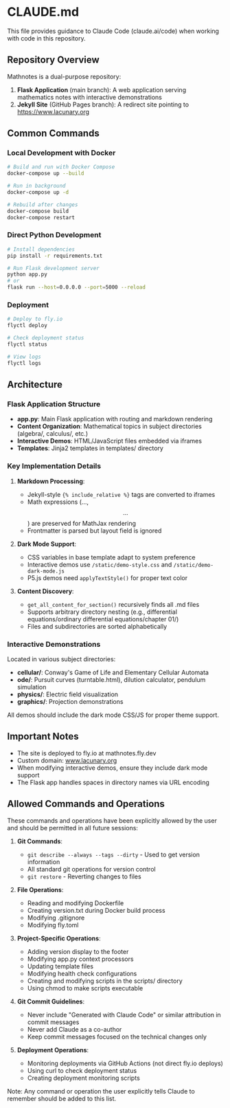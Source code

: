 # CLAUDE.md

This file provides guidance to Claude Code (claude.ai/code) when working with code in this repository.

## Repository Overview

Mathnotes is a dual-purpose repository:
1. **Flask Application** (main branch): A web application serving mathematics notes with interactive demonstrations
2. **Jekyll Site** (GitHub Pages branch): A redirect site pointing to https://www.lacunary.org

## Common Commands

### Local Development with Docker
```bash
# Build and run with Docker Compose
docker-compose up --build

# Run in background
docker-compose up -d

# Rebuild after changes
docker-compose build
docker-compose restart
```

### Direct Python Development
```bash
# Install dependencies
pip install -r requirements.txt

# Run Flask development server
python app.py
# or
flask run --host=0.0.0.0 --port=5000 --reload
```

### Deployment
```bash
# Deploy to fly.io
flyctl deploy

# Check deployment status
flyctl status

# View logs
flyctl logs
```

## Architecture

### Flask Application Structure
- **app.py**: Main Flask application with routing and markdown rendering
- **Content Organization**: Mathematical topics in subject directories (algebra/, calculus/, etc.)
- **Interactive Demos**: HTML/JavaScript files embedded via iframes
- **Templates**: Jinja2 templates in templates/ directory

### Key Implementation Details

1. **Markdown Processing**:
   - Jekyll-style `{% include_relative %}` tags are converted to iframes
   - Math expressions ($...$, $$...$$) are preserved for MathJax rendering
   - Frontmatter is parsed but layout field is ignored

2. **Dark Mode Support**:
   - CSS variables in base template adapt to system preference
   - Interactive demos use `/static/demo-style.css` and `/static/demo-dark-mode.js`
   - P5.js demos need `applyTextStyle()` for proper text color

3. **Content Discovery**:
   - `get_all_content_for_section()` recursively finds all .md files
   - Supports arbitrary directory nesting (e.g., differential equations/ordinary differential equations/chapter 01/)
   - Files and subdirectories are sorted alphabetically

### Interactive Demonstrations
Located in various subject directories:
- **cellular/**: Conway's Game of Life and Elementary Cellular Automata
- **ode/**: Pursuit curves (turntable.html), dilution calculator, pendulum simulation
- **physics/**: Electric field visualization
- **graphics/**: Projection demonstrations

All demos should include the dark mode CSS/JS for proper theme support.

## Important Notes

- The site is deployed to fly.io at mathnotes.fly.dev
- Custom domain: www.lacunary.org
- When modifying interactive demos, ensure they include dark mode support
- The Flask app handles spaces in directory names via URL encoding

## Allowed Commands and Operations

These commands and operations have been explicitly allowed by the user and should be permitted in all future sessions:

1. **Git Commands**:
   - `git describe --always --tags --dirty` - Used to get version information
   - All standard git operations for version control
   - `git restore` - Reverting changes to files

2. **File Operations**:
   - Reading and modifying Dockerfile
   - Creating version.txt during Docker build process
   - Modifying .gitignore
   - Modifying fly.toml

3. **Project-Specific Operations**:
   - Adding version display to the footer
   - Modifying app.py context processors
   - Updating template files
   - Modifying health check configurations
   - Creating and modifying scripts in the scripts/ directory
   - Using chmod to make scripts executable

4. **Git Commit Guidelines**:
   - Never include "Generated with Claude Code" or similar attribution in commit messages
   - Never add Claude as a co-author
   - Keep commit messages focused on the technical changes only

5. **Deployment Operations**:
   - Monitoring deployments via GitHub Actions (not direct fly.io deploys)
   - Using curl to check deployment status
   - Creating deployment monitoring scripts

Note: Any command or operation the user explicitly tells Claude to remember should be added to this list.